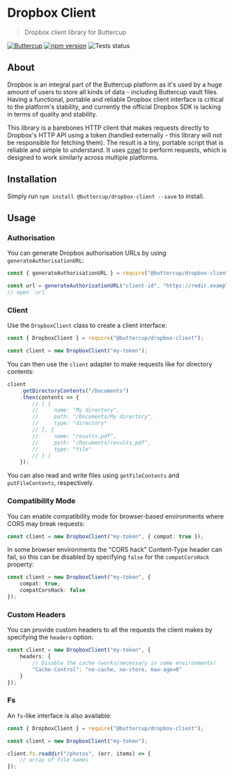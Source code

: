 # Dropbox Client
> Dropbox client library for Buttercup

[![Buttercup](https://cdn.rawgit.com/buttercup-pw/buttercup-assets/6582a033/badge/buttercup-slim.svg)](https://buttercup.pw) [![npm version](https://badge.fury.io/js/%40buttercup%2Fdropbox-client.svg)](https://www.npmjs.com/package/@buttercup/dropbox-client) ![Tests status](https://github.com/buttercup/dropbox-client/actions/workflows/test.yml/badge.svg)

## About

Dropbox is an integral part of the Buttercup platform as it's used by a huge amount of users to store all kinds of data - including Buttercup vault files. Having a functional, portable and reliable Dropbox client interface is critical to the platform's stability, and currently the official Dropbox SDK is lacking in terms of quality and stability.

This library is a barebones HTTP client that makes requests directly to Dropbox's HTTP API using a token (handled externally - this library will not be responsible for fetching them). The result is a tiny, portable script that is reliable and simple to understand. It uses [cowl](https://github.com/perry-mitchell/cowl) to perform requests, which is designed to work similarly across multiple platforms.

## Installation

Simply run `npm install @buttercup/dropbox-client --save` to install.

## Usage

### Authorisation

You can generate Dropbox authorisation URLs by using `generateAuthorisationURL`:

```javascript
const { generateAuthorisationURL } = require("@buttercup/dropbox-client");

const url = generateAuthorisationURL("client-id", "https://redir.example.com");
// open `url`
```

### Client

Use the `DropboxClient` class to create a client interface:

```typescript
const { DropboxClient } = require("@buttercup/dropbox-client");

const client = new DropboxClient("my-token");
```

You can then use the `client` adapter to make requests like for directory contents:

```typescript
client
    .getDirectoryContents("/Documents")
    .then(contents => {
        // [ {
        //     name: "My directory",
        //     path: "/Documents/My directory",
        //     type: "directory"
        // }, {
        //     name: "results.pdf",
        //     path: "/Documents/results.pdf",
        //     type: "file"
        // } ]
    });
```

You can also read and write files using `getFileContents` and `putFileContents`, respectively.

### Compatibility Mode

You can enable compatibility mode for browser-based environments where CORS may break requests:

```typescript
const client = new DropboxClient("my-token", { compat: true });
```

In some browser environments the "CORS hack" Content-Type header can fail, so this can be disabled by specifying `false` for the `compatCorsHack` property:

```typescript
const client = new DropboxClient("my-token", {
    compat: true,
    compatCorsHack: false
});
```

### Custom Headers

You can provide custom headers to all the requests the client makes by specifying the `headers` option:

```typescript
const client = new DropboxClient("my-token", {
    headers: {
        // Disable the cache (works/necessary in some environments)
        "Cache-Control": "no-cache, no-store, max-age=0"
    }
});
```

### Fs

An `fs`-like interface is also available:

```typescript
const { DropboxClient } = require("@buttercup/dropbox-client");

const client = new DropboxClient("my-token");

client.fs.readdir("/photos", (err, items) => {
    // array of file names
});
```
